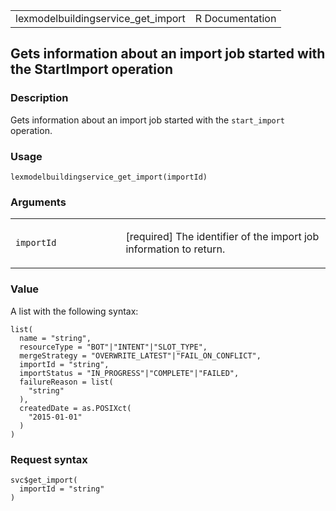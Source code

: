 <table style="width: 100%;">
<tbody>
<tr class="odd">
<td>lexmodelbuildingservice_get_import</td>
<td style="text-align: right;">R Documentation</td>
</tr>
</tbody>
</table>

## Gets information about an import job started with the StartImport operation

### Description

Gets information about an import job started with the `start_import`
operation.

### Usage

    lexmodelbuildingservice_get_import(importId)

### Arguments

<table>
<colgroup>
<col style="width: 35%" />
<col style="width: 65%" />
</colgroup>
<tbody>
<tr class="odd">
<td><code
id="lexmodelbuildingservice_get_import_:_importId">importId</code></td>
<td><p>[required] The identifier of the import job information to
return.</p></td>
</tr>
</tbody>
</table>

### Value

A list with the following syntax:

    list(
      name = "string",
      resourceType = "BOT"|"INTENT"|"SLOT_TYPE",
      mergeStrategy = "OVERWRITE_LATEST"|"FAIL_ON_CONFLICT",
      importId = "string",
      importStatus = "IN_PROGRESS"|"COMPLETE"|"FAILED",
      failureReason = list(
        "string"
      ),
      createdDate = as.POSIXct(
        "2015-01-01"
      )
    )

### Request syntax

    svc$get_import(
      importId = "string"
    )

